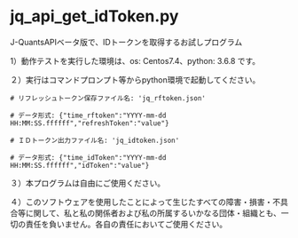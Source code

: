 # jq_api_get_idToken.py
J-QuantsAPIベータ版で、IDトークンを取得するお試しプログラム 

1）動作テストを実行した環境は、os: Centos7.4、python: 3.6.8 です。

２）実行はコマンドプロンプト等からpython環境で起動してください。
    
    # リフレッシュトークン保存ファイル名: 'jq_rftoken.json'
    
    # データ形式: {"time_rftoken":"YYYY-mm-dd HH:MM:SS.ffffff","refreshToken":"value"}
    
    # ＩＤトークン出力ファイル名: 'jq_idtoken.json'
    
    # データ形式: {"time_idToken":"YYYY-mm-dd HH:MM:SS.ffffff","idToken":"value"}
    
３）本プログラムは自由にご使用ください。

４）このソフトウェアを使用したことによって生じたすべての障害・損害・不具合等に関して、私と私の関係者および私の所属するいかなる団体・組織とも、一切の責任を負いません。各自の責任においてご使用ください。
